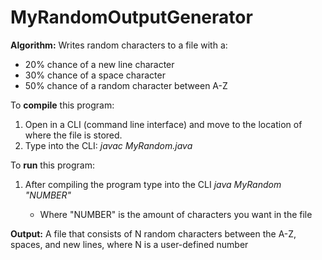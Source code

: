 # MyRandomOutputGenerator
<p><b>Algorithm:</b> Writes random characters to a file with a:</p>
<ul>
  <li>20% chance of a new line character</li>
  <li>30% chance of a space character</li>
  <li>50% chance of a random character between A-Z</li>
</ul>

<p>To <b>compile</b> this program:</p>
<ol>
  <li>Open in a CLI (command line interface) and move to the location of where the file is stored.</li>
  <li>Type into the CLI: <i>javac MyRandom.java</i></li>
</ol>

<p>To <b>run</b> this program:</p>
<ol>
  <li>After compiling the program type into the CLI <i>java MyRandom "NUMBER"</i></li>
  <ul>
     <li>Where "NUMBER" is the amount of characters you want in the file</li>
  </ul>
</ol>
    
<p><b>Output:</b> A file that consists of N random characters between the A-Z, spaces, and new lines, where N is a user-defined number</p>
  
